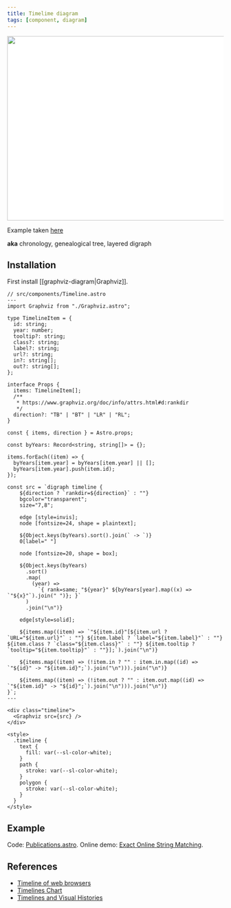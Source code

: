 ```yaml
---
title: Timelime diagram
tags: [component, diagram]
---
```


<img width="756" height="428" src="https://exact.stereobooster.com/timeline.svg" style="background:#fff"/>

Example taken [here](https://exact.stereobooster.com/)

**aka** chronology, genealogical tree, layered digraph

## Installation

First install [[graphviz-diagram|Graphviz]].

```astro
// src/components/Timeline.astro
---
import Graphviz from "./Graphviz.astro";

type TimelineItem = {
  id: string;
  year: number;
  tooltip?: string;
  class?: string;
  label?: string;
  url?: string;
  in?: string[];
  out?: string[];
};

interface Props {
  items: TimelineItem[];
  /**
   * https://www.graphviz.org/doc/info/attrs.html#d:rankdir
   */
  direction?: "TB" | "BT" | "LR" | "RL";
}

const { items, direction } = Astro.props;

const byYears: Record<string, string[]> = {};

items.forEach((item) => {
  byYears[item.year] = byYears[item.year] || [];
  byYears[item.year].push(item.id);
});

const src = `digraph timeline {
    ${direction ? `rankdir=${direction}` : ""}
    bgcolor="transparent";
    size="7,8";

    edge [style=invis];
    node [fontsize=24, shape = plaintext];

    ${Object.keys(byYears).sort().join(` -> `)}
    0[label=" "]

    node [fontsize=20, shape = box];

    ${Object.keys(byYears)
      .sort()
      .map(
        (year) =>
          `{ rank=same; "${year}" ${byYears[year].map((x) => `"${x}"`).join(" ")}; }`
      )
      .join("\n")}

    edge[style=solid];

    ${items.map((item) => `"${item.id}"[${item.url ? `URL="${item.url}"` : ""} ${item.label ? `label="${item.label}"` : ""} ${item.class ? `class="${item.class}"` : ""} ${item.tooltip ? `tooltip="${item.tooltip}"` : ""}];`).join("\n")}

    ${items.map((item) => (!item.in ? "" : item.in.map((id) => `"${id}" -> "${item.id}";`).join("\n"))).join("\n")}

    ${items.map((item) => (!item.out ? "" : item.out.map((id) => `"${item.id}" -> "${id}";`).join("\n"))).join("\n")}
}`;
---

<div class="timeline">
  <Graphviz src={src} />
</div>

<style>
  .timeline {
    text {
      fill: var(--sl-color-white);
    }
    path {
      stroke: var(--sl-color-white);
    }
    polygon {
      stroke: var(--sl-color-white);
    }
  }
</style>
```

## Example

Code: [Publications.astro](https://github.com/stereobooster/exact-online-string-matching/blob/main/src/components/Publications.astro). Online demo: [Exact Online String Matching](https://exact.stereobooster.com/).

## References

- [Timeline of web browsers](https://upload.wikimedia.org/wikipedia/commons/7/74/Timeline_of_web_browsers.svg)
- [Timelines Chart](https://github.com/vasturiano/timelines-chart)
- [Timelines and Visual Histories](http://euclid.psych.yorku.ca/SCS/Gallery/timelines.html)

